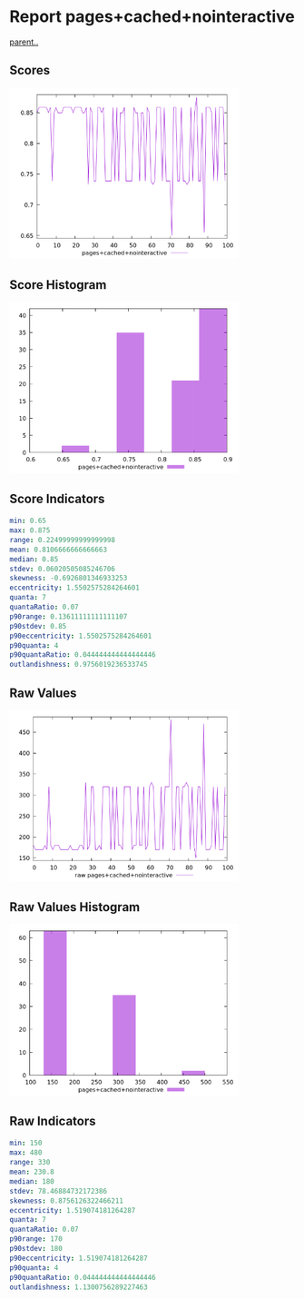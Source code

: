 # Report pages+cached+nointeractive

[parent..](./..)  


## Scores

![score](./score.png)  

## Score Histogram

![hist](./hist.png)  

## Score Indicators

```yaml
min: 0.65
max: 0.875
range: 0.22499999999999998
mean: 0.8106666666666663
median: 0.85
stdev: 0.06020505085246706
skewness: -0.6926801346933253
eccentricity: 1.5502575284264601
quanta: 7
quantaRatio: 0.07
p90range: 0.13611111111111107
p90stdev: 0.85
p90eccentricity: 1.5502575284264601
p90quanta: 4
p90quantaRatio: 0.044444444444444446
outlandishness: 0.9756019236533745

```

## Raw Values

![raw](./raw.png)  

## Raw Values Histogram

![raw hist](./raw_hist.png)  

## Raw Indicators

```yaml
min: 150
max: 480
range: 330
mean: 230.8
median: 180
stdev: 78.46884732172386
skewness: 0.8756126322466211
eccentricity: 1.519074181264287
quanta: 7
quantaRatio: 0.07
p90range: 170
p90stdev: 180
p90eccentricity: 1.519074181264287
p90quanta: 4
p90quantaRatio: 0.044444444444444446
outlandishness: 1.1300756289227463

```

<style>
  img {
    max-width: 80%;
  }
</style>
      
